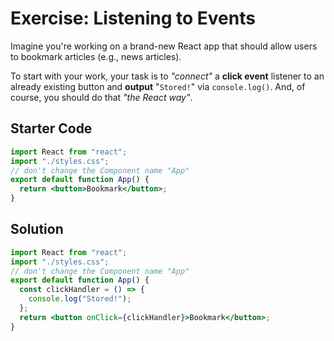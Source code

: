 # Exercise: Listening to Events

Imagine you're working on a brand-new React app that should allow users to bookmark articles (e.g., news articles).

To start with your work, your task is to *"connect"* a **click event** listener to an already existing button and **output** "`Stored!`" via `console.log()`. And, of course, you should do that *"the React way"*.

## Starter Code

```jsx
import React from "react";
import "./styles.css";
// don't change the Component name "App"
export default function App() {
  return <button>Bookmark</button>;
}
```

## Solution

```jsx
import React from "react";
import "./styles.css";
// don't change the Component name "App"
export default function App() {
  const clickHandler = () => {
    console.log("Stored!");
  };
  return <button onClick={clickHandler}>Bookmark</button>;
}
```
